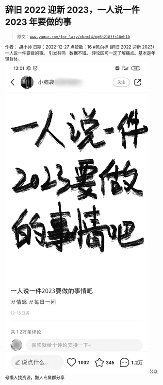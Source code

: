 # 辞旧 2022 迎新 2023，一人说一件 2023 年要做的事

> 原文：[`www.yuque.com/for_lazy/xkrm14/og6h2183fs18mh10`](https://www.yuque.com/for_lazy/xkrm14/og6h2183fs18mh10)

<ne-p id="ub847f1a6" data-lake-id="ub847f1a6"><ne-text id="uf3387b40">作者： 胡小帅</ne-text></ne-p> <ne-p id="ubbf181a3" data-lake-id="ubbf181a3"><ne-text id="u5f2c109c">日期：2022-12-27</ne-text></ne-p> <ne-p id="uf5e36271" data-lake-id="uf5e36271"><ne-text id="u5268f4b4">点赞数：</ne-text><ne-text id="u22eed8ea" ne-bold="true">16</ne-text></ne-p> <ne-hole id="u60c672e1" data-lake-id="u60c672e1"><ne-card data-card-name="hr" data-card-type="block" id="VbSDp" data-event-boundary="card"><ne-p id="u55fa11c4" data-lake-id="u55fa11c4"><ne-text id="u6df27158">#风向标</ne-text> <ne-text id="u5d9ce2ee">(辞旧 2022 迎新 2023)一人说一件要做的事。</ne-text> <ne-text id="u86f021cb">引发共鸣   数据不错。</ne-text></ne-p> <ne-p id="u5f6672a5" data-lake-id="u5f6672a5"><ne-text id="ub927fee5">评论区可一定了解痛点。基本是年轻群体。</ne-text></ne-p><ne-p id="uab6c446a" data-lake-id="uab6c446a"><ne-card data-card-name="image" data-card-type="inline" id="ZnaqE" data-event-boundary="card">![](img/88a4728d23b475efb296d459c2c18866.png)</ne-card></ne-p> <ne-hole id="ue28db892" data-lake-id="ue28db892"><ne-card data-card-name="hr" data-card-type="block" id="neNvY" data-event-boundary="card"><ne-p id="u97585d2d" data-lake-id="u97585d2d"><ne-text id="u1ad79587">公众号懒人找资源，懒人专属群分享</ne-text></ne-p></ne-card></ne-hole></ne-card></ne-hole>